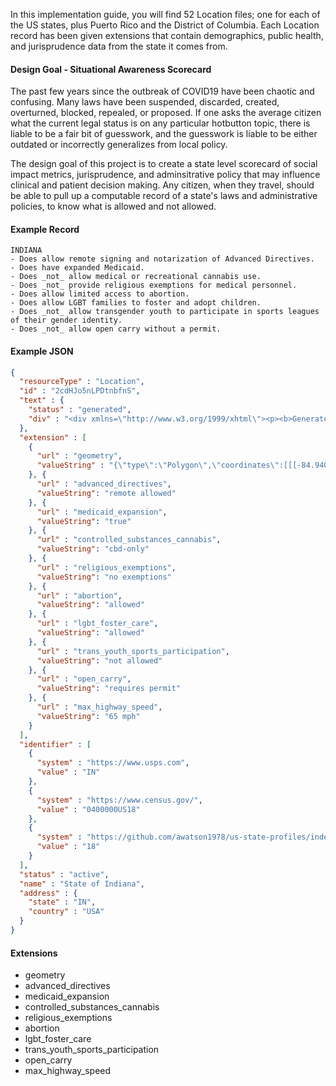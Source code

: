 In this implementation guide, you will find 52 Location files; one for each of the US states, plus Puerto Rico and the District of Columbia.  Each Location record has been given extensions that contain demographics, public health, and jurisprudence data from the state it comes from.  


#### Design Goal - Situational Awareness Scorecard

The past few years since the outbreak of COVID19 have been chaotic and confusing.  Many laws have been suspended, discarded, created, overturned, blocked, repealed, or proposed.  If one asks the average citizen what the current legal status is on any particular hotbutton topic, there is liable to be a fair bit of guesswork, and the guesswork is liable to be either outdated or incorrectly generalizes from local policy.  

The design goal of this project is to create a state level scorecard of social impact metrics, jurisprudence, and adminsitrative policy that may influence clinical and patient decision making.  Any citizen, when they travel, should be able to pull up a computable record of a state's laws and administrative policies, to know what is allowed and not allowed.  


#### Example Record
```
INDIANA
- Does allow remote signing and notarization of Advanced Directives.
- Does have expanded Medicaid.
- Does _not_ allow medical or recreational cannabis use.
- Does _not_ provide religious exemptions for medical personnel.  
- Does allow limited access to abortion.  
- Does allow LGBT families to foster and adopt children.
- Does _not_ allow transgender youth to participate in sports leagues of their gender identity.
- Does _not_ allow open carry without a permit.  
```


#### Example JSON

```json
{
  "resourceType" : "Location",
  "id" : "2cdHJo5nLPDtnbfnS",
  "text" : {
    "status" : "generated",
    "div" : "<div xmlns=\"http://www.w3.org/1999/xhtml\"><p><b>Generated Narrative: Location</b><a name=\"2cdHJo5nLPDtnbfnS\"> </a></p><div style=\"display: inline-block; background-color: #d9e0e7; padding: 6px; margin: 4px; border: 1px solid #8da1b4; border-radius: 5px; line-height: 60%\"><p style=\"margin-bottom: 0px\">Resource Location \"2cdHJo5nLPDtnbfnS\" </p></div><p><b>identifier</b>: id: IN, id: 0400000US18, id: 18</p><p><b>status</b>: active</p><p><b>name</b>: State of Indiana</p><p><b>address</b>: IN USA </p></div>"
  },
  "extension" : [
    {
      "url" : "geometry",
      "valueString" : "{\"type\":\"Polygon\",\"coordinates\":[[[-84.94013115373588,41.76055274291918],[-85.79136299999996,41.759050999999985],[-86.51931799999998,41.75944699999999],[-86.82482799999998,41.760239999999996],[-86.93482999999996,41.70963799999999],[-87.12032199999997,41.64570099999999],[-87.27843699999997,41.61973599999999],[-87.42343999999997,41.64283499999999],[-87.52404399999996,41.708335],[-87.52671099999999,41.121484999999986],[-87.52680899999999,40.46216999999999],[-87.53277599999997,39.971076999999994],[-87.53285813507851,39.955076575590645],[-87.53322699999998,39.883127],[-87.53164599999997,39.34788799999998],[-87.58908399999999,39.333830999999996],[-87.61004999999999,39.28223199999999],[-87.57455799999997,39.218403999999985],[-87.64043499999997,39.166726999999995],[-87.6322494615944,39.106802856534784],[-87.572588,39.05728599999999],[-87.57831899999996,38.98878599999999],[-87.51218699999998,38.954416999999985],[-87.55051499999996,38.85955999999999],[-87.49653699999996,38.778570999999985],[-87.51960899999999,38.69719799999999],[-87.62011999999997,38.63948899999999],[-87.66073213726838,38.54109223833309],[-87.65416629451647,38.51191070006829],[-87.73952231391027,38.475068996610595],[-87.74525399999997,38.40899599999999],[-87.98423399999997,38.20995999999999],[-87.92885769659567,38.168593871218874],[-87.98493108382918,38.0690075265212],[-88.02978979013868,38.025045983210795],[-88.01292899999997,37.96654399999998],[-88.05849937121748,37.86534899605099],[-88.02802999999999,37.79922399999997],[-87.94450599999998,37.77525599999999],[-87.90680999999998,37.80762399999999],[-87.93836499999996,37.890801999999994],[-87.90478899999998,37.92489199999999],[-87.83057799999997,37.87651599999998],[-87.684018,37.90349799999999],[-87.67239699999998,37.829127],[-87.61539899999997,37.83197399999999],[-87.59158199999999,37.887193999999994],[-87.62561599999998,37.933441999999985],[-87.58591599999997,37.975441999999994],[-87.54590099999997,37.92266599999999],[-87.53153199999998,37.916298],[-87.45045799999997,37.941450999999994],[-87.38024699999997,37.935595999999975],[-87.22094399999997,37.849133999999985],[-87.15887799999999,37.837870999999986],[-87.12753299999999,37.78504],[-87.07073199999998,37.80193699999999],[-87.03344399999997,37.906592999999994],[-86.91932899999998,37.93666399999999],[-86.85594999999998,37.98729199999998],[-86.79498499999998,37.988981999999986],[-86.75098999999999,37.91289299999999],[-86.68601499999997,37.913083999999984],[-86.59810799999997,37.86738199999999],[-86.58858099999998,37.92115899999999],[-86.53415599999997,37.917007],[-86.51728899999998,38.04263399999999],[-86.45219199999997,38.050489999999996],[-86.37532399999998,38.13062899999999],[-86.34773599999998,38.19536299999999],[-86.27180199999997,38.13787399999999],[-86.26689099999997,38.05712499999999],[-86.17898299999999,38.01130799999999],[-86.10815599999998,38.013415999999985],[-86.04845799999998,37.95936899999999],[-86.02065499999996,37.996115999999994],[-85.95146699999998,38.005607999999995],[-85.90616299999998,38.08616999999999],[-85.90876399999998,38.161168999999994],[-85.79156299999998,38.28856899999998],[-85.73874599999996,38.26936599999999],[-85.65364099999998,38.32710799999999],[-85.62052099999998,38.42310499999999],[-85.58775799999998,38.45049499999999],[-85.49886599999998,38.46824199999998],[-85.43313599999996,38.52391399999999],[-85.41582099999998,38.563558],[-85.43935099999999,38.61038799999999],[-85.45211399999997,38.70934799999999],[-85.41092499999998,38.73707999999999],[-85.25884599999998,38.73775399999998],[-85.19050699999998,38.687949999999994],[-85.13304899999999,38.702375],[-84.978723,38.77927999999999],[-84.94107099999998,38.77562699999999],[-84.94013115373588,38.775846726057615],[-84.932977,38.77751899999999],[-84.81164499999997,38.79276599999998],[-84.81274599999998,38.89513199999998],[-84.87776199999998,38.92035699999999],[-84.83711999999998,38.98805899999999],[-84.89717099999997,39.05240699999999],[-84.82015699999998,39.10547999999999],[-84.814179,39.814212],[-84.81312404251976,39.86552545022887],[-84.80391699999997,40.31011499999999],[-84.80216999999996,40.80060099999999],[-84.80391899999996,41.43553099999999],[-84.80608199999999,41.69608899999999],[-84.80588299999998,41.760215999999986],[-84.94013115373588,41.76055274291918]]]}"
    }, {
      "url" : "advanced_directives",
      "valueString": "remote allowed"
    }, {
      "url" : "medicaid_expansion",
      "valueString": "true"
    }, {
      "url" : "controlled_substances_cannabis",
      "valueString": "cbd-only"
    }, {
      "url" : "religious_exemptions",
      "valueString": "no exemptions"
    }, {
      "url" : "abortion",
      "valueString": "allowed"
    }, {
      "url" : "lgbt_foster_care",
      "valueString": "allowed"
    }, {
      "url" : "trans_youth_sports_participation",
      "valueString": "not allowed"
    }, {
      "url" : "open_carry",
      "valueString": "requires permit"
    }, {
      "url" : "max_highway_speed",
      "valueString": "65 mph"
    }
  ],
  "identifier" : [
    {
      "system" : "https://www.usps.com",
      "value" : "IN"
    },
    {
      "system" : "https://www.census.gov/",
      "value" : "0400000US18"
    },
    {
      "system" : "https://github.com/awatson1978/us-state-profiles/index",
      "value" : "18"
    }
  ],
  "status" : "active",
  "name" : "State of Indiana",
  "address" : {
    "state" : "IN",
    "country" : "USA"
  }
}
```

#### Extensions

- geometry
- advanced_directives
- medicaid_expansion
- controlled_substances_cannabis
- religious_exemptions
- abortion
- lgbt_foster_care
- trans_youth_sports_participation
- open_carry
- max_highway_speed



